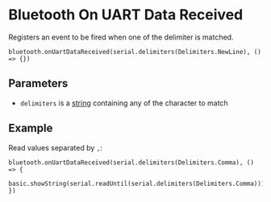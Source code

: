 # Bluetooth On UART Data Received

Registers an event to be fired when one of the delimiter is matched.

```sig
bluetooth.onUartDataReceived(serial.delimiters(Delimiters.NewLine), () => {})
```

## Parameters

* `delimiters` is a [string](/types/string) containing any of the character to match

## Example

Read values separated by `,`:

```blocks
bluetooth.onUartDataReceived(serial.delimiters(Delimiters.Comma), () => {
    basic.showString(serial.readUntil(serial.delimiters(Delimiters.Comma)))
})
```
